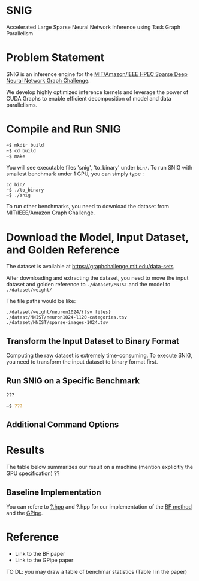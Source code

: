 # SNIG

Accelerated Large Sparse Neural Network Inference using Task Graph Parallelism 

# Problem Statement

SNIG is an inference engine for the [MIT/Amazon/IEEE HPEC Sparse Deep Neural Network Graph Challenge](./https://graphchallenge.mit.edu/challenges). 

We develop highly optimized inference kernels and leverage the power of CUDA Graphs to enable efficient decomposition of model and data parallelisms.

# Compile and Run SNIG

```bash
~$ mkdir build
~$ cd build
~$ make
```
You will see executable files 'snig', 'to_binary' under `bin/`.
To run SNIG with smallest benchmark under 1 GPU, you can simply type :

```
cd bin/
~$ ./to_binary
~$ ./snig
```

To run other benchmarks, you need to download the dataset from MIT/IEEE/Amazon Graph Challenge.

# Download the Model, Input Dataset, and Golden Reference

The dataset is available at https://graphchallenge.mit.edu/data-sets

After downloading and extracting the dataset, 
you need to move the input dataset and golden reference to ```./dataset/MNIST``` and the model to ```./dataset/weight/```

The file paths would be like:

```
./dataset/weight/neuron1024/{tsv files}
./datast/MNIST/neuron1024-l120-categories.tsv
./dataset/MNIST/sparse-images-1024.tsv
```





## Transform the Input Dataset to Binary Format

Computing the raw dataset is extremely time-consuming.
To execute SNIG, you need to transform the input dataset to binary format first.


## Run SNIG on a Specific Benchmark

???

```bash
~$ ???
```

## Additional Command Options

# Results

The table below summarizes our result on a machine (mention explicitly the GPU specification) ??

## Baseline Implementation

You can refere to [?.hpp](./file/to/bf/method) and ?.hpp for our implementation of the [BF method](...) and the [GPipe](...).

# Reference

+ Link to the BF paper
+ Link to the GPipe paper


TO DL: you may draw a table of benchmar statistics (Table I in the paper)
